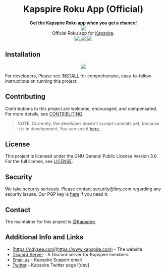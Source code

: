 <h1 align="center">Kapspire Roku App (Official)</h1>
<div align="center">
  <strong>Get the Kapspire Roku app when you get a chance!</strong>
</div>

<div align="center">
 <a href="https://www.kapspire.com">
 <img src="https://image.roku.com/developer_channels/prod/43c3d62c87fc21f8151c23f9d2269e2410c7708a1d13b31cd1e7685a522982b9.png?generated">
 </a>
</div>

<div align="center">
  Official Roku app for <a href="https://www.kapspire.com">Kapspire</a>.
</div>


<div align="center">
  <a href="https://github.com/lbryio/lbry.com/blob/master/LICENSE">
    <img src="https://img.shields.io/dub/l/vibe-d.svg?style=flat-square"/>
  </a>

  <a href="https://discord.gg/jBmCVXD73A">
    <img src="https://img.shields.io/discord/889959134705885214.svg?style=flat-square&logo=discord"/>
  </a>

  <a href="https://tosdr.org/en/service/2391">
    <img src="https://shields.tosdr.org/en_2391.svg"/>
</a>
</div>


## Installation
<div align="center">
  <a href="https://channelstore.roku.com/details/1ccfd08c96704d9171b49a208ca8c43b/kapspire">
   <img src="https://img.shields.io/badge/-Download%20via%20Roku%20Channel%20Store-lightgrey?logo=Roku&color=662d91"/>
  </a>
</div>

For developers, Please see [INSTALL](INSTALL.md) for comprehensive, easy-to-follow instructions on running this project.

## Contributing
Contributions to this project are welcome, encouraged, and compensated. For more details, see [CONTRIBUTING](https://lbry.tech/contribute).

> NOTE:
> Currently, the developer dosen't accept commits yet, because it is in development. You can see it [here.](https://github.com/lbryio/odysee-roku/issues/7)

## License
This project is licensed under the GNU General Public License Version 3.0. For the full license, see [LICENSE](LICENSE).

## Security
We take security seriously. Please contact security@lbry.com regarding any security issues. Our PGP key is [here](https://keybase.io/lbry/key.asc) if you need it.

## Contact
The maintainer for this project is [@Kapspire](https://github.com/kapspire).

## Additional Info and Links
- [https://odysee.com](https://www.kapspire.com) - The website
- [Discord Server](https://chat.lbry.com) - A Discord server for Kapspire members
- [Email us](mailto:support@kapspire.com) - Kapspire Support email
- [Twitter](https://twitter.com/Kapspire) - Kapspire Twitter page
![dev]

